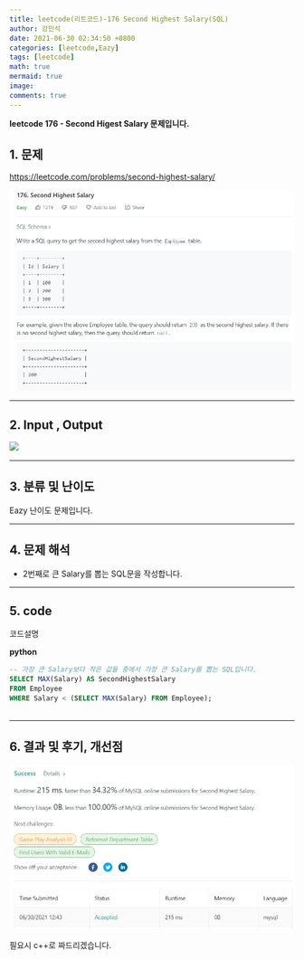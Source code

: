 ```yaml
---
title: leetcode(리트코드)-176 Second Highest Salary(SQL)
author: 강민석
date: 2021-06-30 02:34:50 +0800
categories: [leetcode,Eazy]
tags: [leetcode]
math: true
mermaid: true
image: 
comments: true
---
```


**leetcode 176 - Second Higest Salary  문제입니다.**

## 1. 문제
<https://leetcode.com/problems/second-highest-salary/> 

![](/assets/img/sample/leetcode/176/Problem.JPG)

-----  

## 2. Input , Output

![](/assets/img/sample/leetcode/176/input.JPG)  


-----  

## 3. 분류 및 난이도

Eazy 난이도 문제입니다.  


-----  

## 4. 문제 해석

- 2번째로 큰 Salary를 뽑는 SQL문을 작성합니다.


-----  

## 5. code  

코드설명

**python**

```sql
-- 가장 큰 Salary보다 작은 값들 중에서 가장 큰 Salary를 뽑는 SQL입니다.
SELECT MAX(Salary) AS SecondHighestSalary 
FROM Employee
WHERE Salary < (SELECT MAX(Salary) FROM Employee);            
            
```

-----

## 6. 결과 및 후기, 개선점



![](/assets/img/sample/leetcode/176/result.JPG)  

필요시 c++로 짜드리겠습니다.



